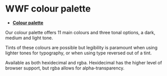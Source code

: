 WWF colour palette
==================

- **[Colour palette](http://wwf-international.github.io/colour-palette/)**

Our colour palette offers 11 main colours and three tonal options, a dark, medium and light tone.

Tints of these colours are possible but legibility is paramount when using lighter tones for typography, or when using type reversed out of a tint.

Available as both hexidecimal and rgba. Hexidecimal has the higher level of browser support, but rgba allows for alpha-transparency.
